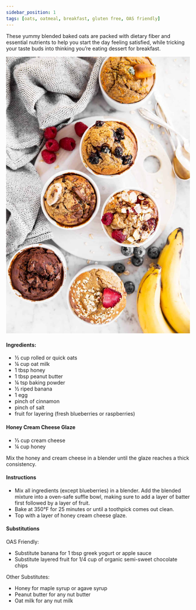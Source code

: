 ```yaml
---
sidebar_position: 1
tags: [oats, oatmeal, breakfast, gluten free, OAS friendly]
---
```


These yummy blended baked oats are packed with dietary fiber and essential nutrients to help you start the day feeling satisfied, while tricking your taste buds into thinking you’re eating dessert for breakfast.

![Oats](./img/baked_oats_all.jpeg)

#### Ingredients:
- ½ cup rolled or quick oats 
- ¼  cup oat milk 
- 1 tbsp honey
- 1 tbsp peanut butter
- ¼  tsp baking powder
- ½  riped banana
- 1 egg
- pinch of cinnamon
- pinch of salt
- fruit for layering (fresh blueberries or raspberries)

#### Honey Cream Cheese Glaze
- ⅓ cup cream cheese
- ¼ cup honey

Mix the honey and cream cheese in a blender until the glaze reaches a thick consistency. 

#### Instructions
- Mix all ingredients (except blueberries) in a blender. Add the blended mixture into a oven-safe suffle bowl, making sure to add a layer of batter first followed by a layer of fruit.
- Bake at 350°F for 25 minutes or until a toothpick comes out clean. 
- Top with a layer of honey cream cheese glaze. 

#### Substitutions

OAS Friendly: 
- Substitute banana for  1 tbsp greek yogurt or apple sauce
-  Substitute layered fruit for 1/4 cup of organic semi-sweet chocolate chips 

Other Substitutes:
- Honey for maple syrup or agave syrup
- Peanut butter for any nut butter 
- Oat milk for any nut milk
